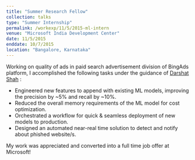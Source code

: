 ```yaml
---
title: "Summer Research Fellow"
collection: talks
type: "Summer Internship"
permalink: /workexp/11/5/2015-ml-intern
venue: "Microsoft India Development Center"
date: 11/5/2015
enddate: 10/7/2015
location: "Bangalore, Karnataka"
---
```


Working on quality of ads in paid search advertisement division of BingAds platform, I accomplished the following tasks under the guidance of [Darshat Shah](https://www.linkedin.com/in/darshat-shah-5b19311/) : 

* Engineered new features to append with existing ML models,  improving the precision by ~5% and recall by ~10%.
* Reduced the overall memory requirements of the ML model for cost optimization.
* Orchestrated a workflow for quick & seamless deployment of new models to production.
* Designed an automated near-real time solution to detect and notify about phished website/s.

My work was appreciated and converted into a full time job offer at Microsoft! 